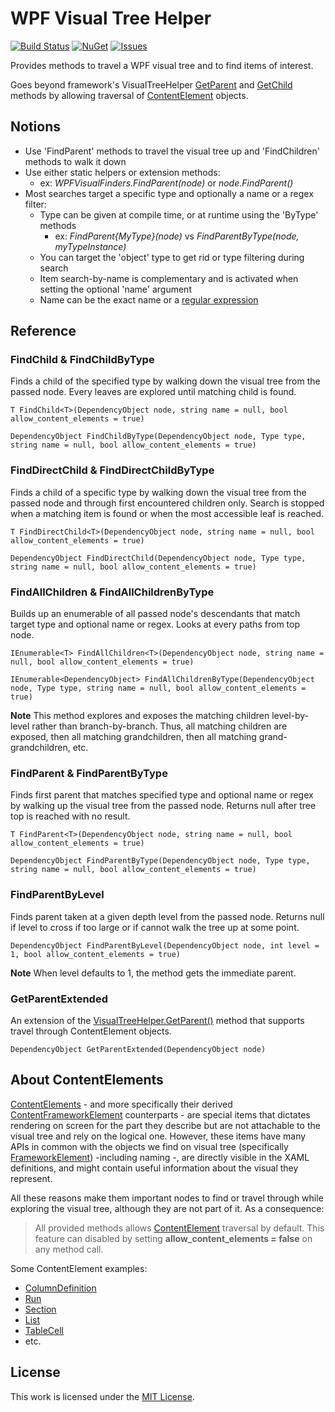 # WPF Visual Tree Helper

[![Build Status](https://dev.azure.com/davidlebourdais/ExtendedWPFVisualTreeHelper/_apis/build/status/davidlebourdais.ExtendedWPFVisualTreeHelper?branchName=master)](https://dev.azure.com/davidlebourdais/ExtendedWPFVisualTreeHelper/_build/latest?definitionId=11&branchName=master)
[![NuGet](https://img.shields.io/nuget/v/ExtendedWPFVisualTreeHelper.svg)](https://www.nuget.org/packages/ExtendedWPFVisualTreeHelper)
[![Issues](https://img.shields.io/github/issues/davidlebourdais/ExtendedWPFVisualTreeHelper.svg)](https://github.com/davidlebourdais/ExtendedWPFVisualTreeHelper/issues)

Provides methods to travel a WPF visual tree and to find items of interest. 

Goes beyond framework's VisualTreeHelper [GetParent](https://docs.microsoft.com/en-us/dotnet/api/system.windows.media.visualtreehelper.getparent) and [GetChild](https://docs.microsoft.com/en-us/dotnet/api/system.windows.media.visualtreehelper.getchild) methods by allowing traversal of [ContentElement](https://docs.microsoft.com/en-us/dotnet/api/system.windows.contentelemen) objects. 

## Notions

 - Use 'FindParent' methods to travel the visual tree up and 'FindChildren' methods to walk it down
 - Use either static helpers or extension methods:
	 - ex: *WPFVisualFinders.FindParent(node)* or *node.FindParent()*
 - Most searches target a specific type and optionally a name or a regex filter:
	 - Type can be given at compile time, or at runtime using the 'ByType' methods 
		 - ex: *FindParent{MyType}(node)* vs *FindParentByType(node, myTypeInstance)*
	 - You can target the 'object' type to get rid or type filtering during search
	 - Item search-by-name is complementary and is activated when setting the optional 'name' argument
	 - Name can be the exact name or a [regular expression](https://docs.microsoft.com/en-us/dotnet/standard/base-types/regular-expressions) 


## Reference

### FindChild & FindChildByType
Finds a child of the specified type by walking down the visual tree from the passed node. Every leaves are explored until matching child is found.

    T FindChild<T>(DependencyObject node, string name = null, bool allow_content_elements = true)

    DependencyObject FindChildByType(DependencyObject node, Type type, string name = null, bool allow_content_elements = true)

### FindDirectChild & FindDirectChildByType
Finds a child of a specific type by walking down the visual tree from the passed node and through first encountered children only. Search is stopped when a matching item is found or when the most accessible leaf is reached.

    T FindDirectChild<T>(DependencyObject node, string name = null, bool allow_content_elements = true)

    DependencyObject FindDirectChild(DependencyObject node, Type type, string name = null, bool allow_content_elements = true)

### FindAllChildren & FindAllChildrenByType
Builds up an enumerable of all passed node's descendants that match target type and optional name or regex. Looks at every paths from top node.

    IEnumerable<T> FindAllChildren<T>(DependencyObject node, string name = null, bool allow_content_elements = true)

    IEnumerable<DependencyObject> FindAllChildrenByType(DependencyObject node, Type type, string name = null, bool allow_content_elements = true)

**Note**
This method explores and exposes the matching children level-by-level rather than branch-by-branch. Thus, all matching children are exposed, then all matching grandchildren, then all matching grand-grandchildren, etc.

### FindParent & FindParentByType
Finds first parent that matches specified type and optional name or regex by walking up the visual tree from the passed node. Returns null after tree top is reached with no result.

    T FindParent<T>(DependencyObject node, string name = null, bool allow_content_elements = true)

    DependencyObject FindParentByType(DependencyObject node, Type type, string name = null, bool allow_content_elements = true)

### FindParentByLevel
Finds parent taken at a given depth level from the passed node. Returns null if level to cross if too large or if cannot walk the tree up at some point.

    DependencyObject FindParentByLevel(DependencyObject node, int level = 1, bool allow_content_elements = true)

**Note**
When level defaults to 1, the method gets the immediate parent.

### GetParentExtended
An extension of the [VisualTreeHelper.GetParent()](https://docs.microsoft.com/en-us/dotnet/api/system.windows.media.visualtreehelper.getparent) method that supports travel through ContentElement objects.

    DependencyObject GetParentExtended(DependencyObject node)

## About ContentElements
[ContentElements](https://docs.microsoft.com/en-us/dotnet/api/system.windows.contentelemen) - and more specifically their derived [ContentFrameworkElement](https://docs.microsoft.com/en-us/dotnet/api/system.windows.frameworkcontentelement) counterparts - are special items that dictates rendering on screen for the part they describe but are not attachable to the visual tree and rely on the logical one. However, these items have many APIs in common with the objects we find on visual tree (specifically [FrameworkElement](https://docs.microsoft.com/en-us/dotnet/api/system.windows.frameworkelement)) -including naming -, are directly visible in the XAML definitions, and might contain useful information about the visual they represent.

All these reasons make them important nodes to find or travel through while exploring the visual tree, although they are not part of it. As a consequence: 

> All provided methods allows [ContentElement](https://docs.microsoft.com/en-us/dotnet/api/system.windows.contentelemen) traversal by default. 
> This feature can disabled by setting **allow_content_elements = false** on any method call.

Some ContentElement examples:
- [ColumnDefinition](https://docs.microsoft.com/en-us/dotnet/api/system.windows.controls.columndefinition?view=netcore-3.1)
- [Run](https://docs.microsoft.com/en-us/dotnet/api/system.windows.documents.run)
- [Section](https://docs.microsoft.com/en-us/dotnet/api/system.windows.documents.section)
- [List](https://docs.microsoft.com/en-us/dotnet/api/system.windows.documents.list)
- [TableCell](https://docs.microsoft.com/en-us/dotnet/api/system.windows.documents.tablecell)
- etc.

## License
This work is licensed under the [MIT License](LICENSE.md).
